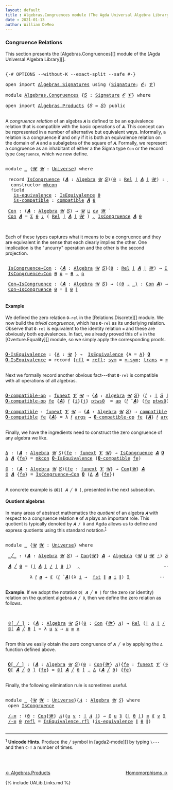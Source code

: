 ```yaml
---
layout: default
title : Algebras.Congruences module (The Agda Universal Algebra Library)
date : 2021-01-13
author: William DeMeo
---
```


### <a id="congruence-relations">Congruence Relations</a>
This section presents the [Algebras.Congruences][] module of the [Agda Universal Algebra Library][].

<pre class="Agda">

<a id="313" class="Symbol">{-#</a> <a id="317" class="Keyword">OPTIONS</a> <a id="325" class="Pragma">--without-K</a> <a id="337" class="Pragma">--exact-split</a> <a id="351" class="Pragma">--safe</a> <a id="358" class="Symbol">#-}</a>

<a id="363" class="Keyword">open</a> <a id="368" class="Keyword">import</a> <a id="375" href="Algebras.Signatures.html" class="Module">Algebras.Signatures</a> <a id="395" class="Keyword">using</a> <a id="401" class="Symbol">(</a><a id="402" href="Algebras.Signatures.html#622" class="Function">Signature</a><a id="411" class="Symbol">;</a> <a id="413" href="Overture.Preliminaries.html#8157" class="Generalizable">𝓞</a><a id="414" class="Symbol">;</a> <a id="416" href="Universes.html#262" class="Generalizable">𝓥</a><a id="417" class="Symbol">)</a>

<a id="420" class="Keyword">module</a> <a id="427" href="Algebras.Congruences.html" class="Module">Algebras.Congruences</a> <a id="448" class="Symbol">{</a><a id="449" href="Algebras.Congruences.html#449" class="Bound">𝑆</a> <a id="451" class="Symbol">:</a> <a id="453" href="Algebras.Signatures.html#622" class="Function">Signature</a> <a id="463" href="Overture.Preliminaries.html#8157" class="Generalizable">𝓞</a> <a id="465" href="Universes.html#262" class="Generalizable">𝓥</a><a id="466" class="Symbol">}</a> <a id="468" class="Keyword">where</a>

<a id="475" class="Keyword">open</a> <a id="480" class="Keyword">import</a> <a id="487" href="Algebras.Products.html" class="Module">Algebras.Products</a> <a id="505" class="Symbol">{</a><a id="506" class="Argument">𝑆</a> <a id="508" class="Symbol">=</a> <a id="510" href="Algebras.Congruences.html#449" class="Bound">𝑆</a><a id="511" class="Symbol">}</a> <a id="513" class="Keyword">public</a>

</pre>

A *congruence relation* of an algebra `𝑨` is defined to be an equivalence relation that is compatible with the basic operations of `𝑨`.  This concept can be represented in a number of alternative but equivalent ways.  Informally, a relation is a congruence if and only if it is both an equivalence relation on the domain of `𝑨` and a subalgebra of the square of `𝑨`.  Formally, we represent a congruence as an inhabitant of either a the Sigma type `Con` or the record type `Congruence`, which we now define.

<pre class="Agda">

<a id="1056" class="Keyword">module</a> <a id="1063" href="Algebras.Congruences.html#1063" class="Module">_</a> <a id="1065" class="Symbol">{</a><a id="1066" href="Algebras.Congruences.html#1066" class="Bound">𝓦</a> <a id="1068" href="Algebras.Congruences.html#1068" class="Bound">𝓤</a> <a id="1070" class="Symbol">:</a> <a id="1072" href="Universes.html#205" class="Function">Universe</a><a id="1080" class="Symbol">}</a> <a id="1082" class="Keyword">where</a>

 <a id="1090" class="Keyword">record</a> <a id="1097" href="Algebras.Congruences.html#1097" class="Record">IsCongruence</a> <a id="1110" class="Symbol">(</a><a id="1111" href="Algebras.Congruences.html#1111" class="Bound">𝑨</a> <a id="1113" class="Symbol">:</a> <a id="1115" href="Algebras.Algebras.html#844" class="Function">Algebra</a> <a id="1123" href="Algebras.Congruences.html#1068" class="Bound">𝓤</a> <a id="1125" href="Algebras.Congruences.html#449" class="Bound">𝑆</a><a id="1126" class="Symbol">)(</a><a id="1128" href="Algebras.Congruences.html#1128" class="Bound">θ</a> <a id="1130" class="Symbol">:</a> <a id="1132" href="Relations.Discrete.html#6780" class="Function">Rel</a> <a id="1136" href="Overture.Preliminaries.html#13832" class="Function Operator">∣</a> <a id="1138" href="Algebras.Congruences.html#1111" class="Bound">𝑨</a> <a id="1140" href="Overture.Preliminaries.html#13832" class="Function Operator">∣</a> <a id="1142" href="Algebras.Congruences.html#1066" class="Bound">𝓦</a><a id="1143" class="Symbol">)</a> <a id="1145" class="Symbol">:</a> <a id="1147" href="Algebras.Products.html#2231" class="Function">ov</a> <a id="1150" href="Algebras.Congruences.html#1066" class="Bound">𝓦</a> <a id="1152" href="Agda.Primitive.html#636" class="Function Operator">⊔</a> <a id="1154" href="Algebras.Congruences.html#1068" class="Bound">𝓤</a> <a id="1156" href="Universes.html#403" class="Function Operator">̇</a>  <a id="1159" class="Keyword">where</a>
  <a id="1167" class="Keyword">constructor</a> <a id="1179" href="Algebras.Congruences.html#1179" class="InductiveConstructor">mkcon</a>
  <a id="1187" class="Keyword">field</a>
   <a id="1196" href="Algebras.Congruences.html#1196" class="Field">is-equivalence</a> <a id="1211" class="Symbol">:</a> <a id="1213" href="Relations.Quotients.html#2442" class="Record">IsEquivalence</a> <a id="1227" href="Algebras.Congruences.html#1128" class="Bound">θ</a>
   <a id="1232" href="Algebras.Congruences.html#1232" class="Field">is-compatible</a> <a id="1246" class="Symbol">:</a> <a id="1248" href="Algebras.Algebras.html#5885" class="Function">compatible</a> <a id="1259" href="Algebras.Congruences.html#1111" class="Bound">𝑨</a> <a id="1261" href="Algebras.Congruences.html#1128" class="Bound">θ</a>

 <a id="1265" href="Algebras.Congruences.html#1265" class="Function">Con</a> <a id="1269" class="Symbol">:</a> <a id="1271" class="Symbol">(</a><a id="1272" href="Algebras.Congruences.html#1272" class="Bound">𝑨</a> <a id="1274" class="Symbol">:</a> <a id="1276" href="Algebras.Algebras.html#844" class="Function">Algebra</a> <a id="1284" href="Algebras.Congruences.html#1068" class="Bound">𝓤</a> <a id="1286" href="Algebras.Congruences.html#449" class="Bound">𝑆</a><a id="1287" class="Symbol">)</a> <a id="1289" class="Symbol">→</a> <a id="1291" href="Algebras.Congruences.html#1068" class="Bound">𝓤</a> <a id="1293" href="Agda.Primitive.html#636" class="Function Operator">⊔</a> <a id="1295" href="Algebras.Products.html#2231" class="Function">ov</a> <a id="1298" href="Algebras.Congruences.html#1066" class="Bound">𝓦</a> <a id="1300" href="Universes.html#403" class="Function Operator">̇</a>
 <a id="1303" href="Algebras.Congruences.html#1265" class="Function">Con</a> <a id="1307" href="Algebras.Congruences.html#1307" class="Bound">𝑨</a> <a id="1309" class="Symbol">=</a> <a id="1311" href="MGS-MLTT.html#3074" class="Function">Σ</a> <a id="1313" href="Algebras.Congruences.html#1313" class="Bound">θ</a> <a id="1315" href="MGS-MLTT.html#3074" class="Function">꞉</a> <a id="1317" class="Symbol">(</a> <a id="1319" href="Relations.Discrete.html#6780" class="Function">Rel</a> <a id="1323" href="Overture.Preliminaries.html#13832" class="Function Operator">∣</a> <a id="1325" href="Algebras.Congruences.html#1307" class="Bound">𝑨</a> <a id="1327" href="Overture.Preliminaries.html#13832" class="Function Operator">∣</a> <a id="1329" href="Algebras.Congruences.html#1066" class="Bound">𝓦</a> <a id="1331" class="Symbol">)</a> <a id="1333" href="MGS-MLTT.html#3074" class="Function">,</a> <a id="1335" href="Algebras.Congruences.html#1097" class="Record">IsCongruence</a> <a id="1348" href="Algebras.Congruences.html#1307" class="Bound">𝑨</a> <a id="1350" href="Algebras.Congruences.html#1313" class="Bound">θ</a>


</pre>

Each of these types captures what it means to be a congruence and they are equivalent in the sense that each clearly implies the other. One implication is the "uncurry" operation and the other is the second projection.

<pre class="Agda">

 <a id="1601" href="Algebras.Congruences.html#1601" class="Function">IsCongruence→Con</a> <a id="1618" class="Symbol">:</a> <a id="1620" class="Symbol">{</a><a id="1621" href="Algebras.Congruences.html#1621" class="Bound">𝑨</a> <a id="1623" class="Symbol">:</a> <a id="1625" href="Algebras.Algebras.html#844" class="Function">Algebra</a> <a id="1633" href="Algebras.Congruences.html#1068" class="Bound">𝓤</a> <a id="1635" href="Algebras.Congruences.html#449" class="Bound">𝑆</a><a id="1636" class="Symbol">}(</a><a id="1638" href="Algebras.Congruences.html#1638" class="Bound">θ</a> <a id="1640" class="Symbol">:</a> <a id="1642" href="Relations.Discrete.html#6780" class="Function">Rel</a> <a id="1646" href="Overture.Preliminaries.html#13832" class="Function Operator">∣</a> <a id="1648" href="Algebras.Congruences.html#1621" class="Bound">𝑨</a> <a id="1650" href="Overture.Preliminaries.html#13832" class="Function Operator">∣</a> <a id="1652" href="Algebras.Congruences.html#1066" class="Bound">𝓦</a><a id="1653" class="Symbol">)</a> <a id="1655" class="Symbol">→</a> <a id="1657" href="Algebras.Congruences.html#1097" class="Record">IsCongruence</a> <a id="1670" href="Algebras.Congruences.html#1621" class="Bound">𝑨</a> <a id="1672" href="Algebras.Congruences.html#1638" class="Bound">θ</a> <a id="1674" class="Symbol">→</a> <a id="1676" href="Algebras.Congruences.html#1265" class="Function">Con</a> <a id="1680" href="Algebras.Congruences.html#1621" class="Bound">𝑨</a>
 <a id="1683" href="Algebras.Congruences.html#1601" class="Function">IsCongruence→Con</a> <a id="1700" href="Algebras.Congruences.html#1700" class="Bound">θ</a> <a id="1702" href="Algebras.Congruences.html#1702" class="Bound">p</a> <a id="1704" class="Symbol">=</a> <a id="1706" href="Algebras.Congruences.html#1700" class="Bound">θ</a> <a id="1708" href="MGS-MLTT.html#2929" class="InductiveConstructor Operator">,</a> <a id="1710" href="Algebras.Congruences.html#1702" class="Bound">p</a>

 <a id="1714" href="Algebras.Congruences.html#1714" class="Function">Con→IsCongruence</a> <a id="1731" class="Symbol">:</a> <a id="1733" class="Symbol">{</a><a id="1734" href="Algebras.Congruences.html#1734" class="Bound">𝑨</a> <a id="1736" class="Symbol">:</a> <a id="1738" href="Algebras.Algebras.html#844" class="Function">Algebra</a> <a id="1746" href="Algebras.Congruences.html#1068" class="Bound">𝓤</a> <a id="1748" href="Algebras.Congruences.html#449" class="Bound">𝑆</a><a id="1749" class="Symbol">}</a> <a id="1751" class="Symbol">→</a> <a id="1753" class="Symbol">(</a><a id="1754" href="Algebras.Congruences.html#1754" class="Bound">(θ</a> <a id="1757" href="Algebras.Congruences.html#1754" class="Bound">,</a> <a id="1759" href="Algebras.Congruences.html#1754" class="Bound">_)</a> <a id="1762" class="Symbol">:</a> <a id="1764" href="Algebras.Congruences.html#1265" class="Function">Con</a> <a id="1768" href="Algebras.Congruences.html#1734" class="Bound">𝑨</a><a id="1769" class="Symbol">)</a> <a id="1771" class="Symbol">→</a> <a id="1773" href="Algebras.Congruences.html#1097" class="Record">IsCongruence</a> <a id="1786" href="Algebras.Congruences.html#1734" class="Bound">𝑨</a> <a id="1788" href="Algebras.Congruences.html#1755" class="Bound">θ</a>
 <a id="1791" href="Algebras.Congruences.html#1714" class="Function">Con→IsCongruence</a> <a id="1808" href="Algebras.Congruences.html#1808" class="Bound">θ</a> <a id="1810" class="Symbol">=</a> <a id="1812" href="Overture.Preliminaries.html#13884" class="Function Operator">∥</a> <a id="1814" href="Algebras.Congruences.html#1808" class="Bound">θ</a> <a id="1816" href="Overture.Preliminaries.html#13884" class="Function Operator">∥</a>

</pre>

#### <a id="example">Example</a>
We defined the zero relation `𝟎-rel` in the [Relations.Discrete][] module.  We now build the *trivial congruence*, which has `𝟎-rel` as its underlying relation. Observe that `𝟎-rel` is equivalent to the identity relation `≡` and these are obviously both equivalences. In fact, we already proved this of `≡` in the [Overture.Equality][] module, so we simply apply the corresponding proofs.

<pre class="Agda">

<a id="𝟎-IsEquivalence"></a><a id="2268" href="Algebras.Congruences.html#2268" class="Function">𝟎-IsEquivalence</a> <a id="2284" class="Symbol">:</a> <a id="2286" class="Symbol">{</a><a id="2287" href="Algebras.Congruences.html#2287" class="Bound">A</a> <a id="2289" class="Symbol">:</a> <a id="2291" href="Universes.html#260" class="Generalizable">𝓤</a> <a id="2293" href="Universes.html#403" class="Function Operator">̇</a><a id="2294" class="Symbol">}</a> <a id="2296" class="Symbol">→</a>  <a id="2299" href="Relations.Quotients.html#2442" class="Record">IsEquivalence</a> <a id="2313" class="Symbol">{</a><a id="2314" class="Argument">A</a> <a id="2316" class="Symbol">=</a> <a id="2318" href="Algebras.Congruences.html#2287" class="Bound">A</a><a id="2319" class="Symbol">}</a> <a id="2321" href="Relations.Discrete.html#7840" class="Function">𝟎</a>
<a id="2323" href="Algebras.Congruences.html#2268" class="Function">𝟎-IsEquivalence</a> <a id="2339" class="Symbol">=</a> <a id="2341" class="Keyword">record</a> <a id="2348" class="Symbol">{</a><a id="2349" href="Relations.Quotients.html#2503" class="Field">rfl</a> <a id="2353" class="Symbol">=</a> <a id="2355" href="MGS-MLTT.html#4221" class="InductiveConstructor">refl</a><a id="2359" class="Symbol">;</a> <a id="2361" href="Relations.Quotients.html#2518" class="Field">sym</a> <a id="2365" class="Symbol">=</a> <a id="2367" href="Overture.Equality.html#2895" class="Function">≡-sym</a><a id="2372" class="Symbol">;</a> <a id="2374" href="Relations.Quotients.html#2533" class="Field">trans</a> <a id="2380" class="Symbol">=</a> <a id="2382" href="Overture.Equality.html#2957" class="Function">≡-trans</a><a id="2389" class="Symbol">}</a>

</pre>

Next we formally record another obvious fact---that `𝟎-rel` is compatible with all operations of all algebras.

<pre class="Agda">

<a id="𝟎-compatible-op"></a><a id="2530" href="Algebras.Congruences.html#2530" class="Function">𝟎-compatible-op</a> <a id="2546" class="Symbol">:</a> <a id="2548" href="MGS-FunExt-from-Univalence.html#393" class="Function">funext</a> <a id="2555" href="Algebras.Congruences.html#465" class="Bound">𝓥</a> <a id="2557" href="Universes.html#260" class="Generalizable">𝓤</a> <a id="2559" class="Symbol">→</a> <a id="2561" class="Symbol">{</a><a id="2562" href="Algebras.Congruences.html#2562" class="Bound">𝑨</a> <a id="2564" class="Symbol">:</a> <a id="2566" href="Algebras.Algebras.html#844" class="Function">Algebra</a> <a id="2574" href="Universes.html#260" class="Generalizable">𝓤</a> <a id="2576" href="Algebras.Congruences.html#449" class="Bound">𝑆</a><a id="2577" class="Symbol">}</a> <a id="2579" class="Symbol">(</a><a id="2580" href="Algebras.Congruences.html#2580" class="Bound">𝑓</a> <a id="2582" class="Symbol">:</a> <a id="2584" href="Overture.Preliminaries.html#13832" class="Function Operator">∣</a> <a id="2586" href="Algebras.Congruences.html#449" class="Bound">𝑆</a> <a id="2588" href="Overture.Preliminaries.html#13832" class="Function Operator">∣</a><a id="2589" class="Symbol">)</a> <a id="2591" class="Symbol">→</a> <a id="2593" class="Symbol">(</a><a id="2594" href="Algebras.Congruences.html#2580" class="Bound">𝑓</a> <a id="2596" href="Algebras.Algebras.html#3080" class="Function Operator">̂</a> <a id="2598" href="Algebras.Congruences.html#2562" class="Bound">𝑨</a><a id="2599" class="Symbol">)</a> <a id="2601" href="Relations.Discrete.html#10753" class="Function Operator">|:</a> <a id="2604" href="Relations.Discrete.html#7840" class="Function">𝟎</a>
<a id="2606" href="Algebras.Congruences.html#2530" class="Function">𝟎-compatible-op</a> <a id="2622" href="Algebras.Congruences.html#2622" class="Bound">fe</a> <a id="2625" class="Symbol">{</a><a id="2626" href="Algebras.Congruences.html#2626" class="Bound">𝑨</a><a id="2627" class="Symbol">}</a> <a id="2629" href="Algebras.Congruences.html#2629" class="Bound">𝑓</a> <a id="2631" class="Symbol">{</a><a id="2632" href="Algebras.Congruences.html#2632" class="Bound">i</a><a id="2633" class="Symbol">}{</a><a id="2635" href="Algebras.Congruences.html#2635" class="Bound">j</a><a id="2636" class="Symbol">}</a> <a id="2638" href="Algebras.Congruences.html#2638" class="Bound">ptws0</a>  <a id="2645" class="Symbol">=</a> <a id="2647" href="MGS-MLTT.html#6613" class="Function">ap</a> <a id="2650" class="Symbol">(</a><a id="2651" href="Algebras.Congruences.html#2629" class="Bound">𝑓</a> <a id="2653" href="Algebras.Algebras.html#3080" class="Function Operator">̂</a> <a id="2655" href="Algebras.Congruences.html#2626" class="Bound">𝑨</a><a id="2656" class="Symbol">)</a> <a id="2658" class="Symbol">(</a><a id="2659" href="Algebras.Congruences.html#2622" class="Bound">fe</a> <a id="2662" href="Algebras.Congruences.html#2638" class="Bound">ptws0</a><a id="2667" class="Symbol">)</a>

<a id="𝟎-compatible"></a><a id="2670" href="Algebras.Congruences.html#2670" class="Function">𝟎-compatible</a> <a id="2683" class="Symbol">:</a> <a id="2685" href="MGS-FunExt-from-Univalence.html#393" class="Function">funext</a> <a id="2692" href="Algebras.Congruences.html#465" class="Bound">𝓥</a> <a id="2694" href="Universes.html#260" class="Generalizable">𝓤</a> <a id="2696" class="Symbol">→</a> <a id="2698" class="Symbol">{</a><a id="2699" href="Algebras.Congruences.html#2699" class="Bound">𝑨</a> <a id="2701" class="Symbol">:</a> <a id="2703" href="Algebras.Algebras.html#844" class="Function">Algebra</a> <a id="2711" href="Universes.html#260" class="Generalizable">𝓤</a> <a id="2713" href="Algebras.Congruences.html#449" class="Bound">𝑆</a><a id="2714" class="Symbol">}</a> <a id="2716" class="Symbol">→</a> <a id="2718" href="Algebras.Algebras.html#5885" class="Function">compatible</a> <a id="2729" href="Algebras.Congruences.html#2699" class="Bound">𝑨</a> <a id="2731" href="Relations.Discrete.html#7840" class="Function">𝟎</a>
<a id="2733" href="Algebras.Congruences.html#2670" class="Function">𝟎-compatible</a> <a id="2746" href="Algebras.Congruences.html#2746" class="Bound">fe</a> <a id="2749" class="Symbol">{</a><a id="2750" href="Algebras.Congruences.html#2750" class="Bound">𝑨</a><a id="2751" class="Symbol">}</a> <a id="2753" class="Symbol">=</a> <a id="2755" class="Symbol">λ</a> <a id="2757" href="Algebras.Congruences.html#2757" class="Bound">𝑓</a> <a id="2759" href="Algebras.Congruences.html#2759" class="Bound">args</a> <a id="2764" class="Symbol">→</a> <a id="2766" href="Algebras.Congruences.html#2530" class="Function">𝟎-compatible-op</a> <a id="2782" href="Algebras.Congruences.html#2746" class="Bound">fe</a> <a id="2785" class="Symbol">{</a><a id="2786" href="Algebras.Congruences.html#2750" class="Bound">𝑨</a><a id="2787" class="Symbol">}</a> <a id="2789" href="Algebras.Congruences.html#2757" class="Bound">𝑓</a> <a id="2791" href="Algebras.Congruences.html#2759" class="Bound">args</a>

</pre>

Finally, we have the ingredients need to construct the zero congruence of any algebra we like.

<pre class="Agda">

<a id="Δ"></a><a id="2919" href="Algebras.Congruences.html#2919" class="Function">Δ</a> <a id="2921" class="Symbol">:</a> <a id="2923" class="Symbol">(</a><a id="2924" href="Algebras.Congruences.html#2924" class="Bound">𝑨</a> <a id="2926" class="Symbol">:</a> <a id="2928" href="Algebras.Algebras.html#844" class="Function">Algebra</a> <a id="2936" href="Universes.html#260" class="Generalizable">𝓤</a> <a id="2938" href="Algebras.Congruences.html#449" class="Bound">𝑆</a><a id="2939" class="Symbol">){</a><a id="2941" href="Algebras.Congruences.html#2941" class="Bound">fe</a> <a id="2944" class="Symbol">:</a> <a id="2946" href="MGS-FunExt-from-Univalence.html#393" class="Function">funext</a> <a id="2953" href="Algebras.Congruences.html#465" class="Bound">𝓥</a> <a id="2955" href="Universes.html#260" class="Generalizable">𝓤</a><a id="2956" class="Symbol">}</a> <a id="2958" class="Symbol">→</a> <a id="2960" href="Algebras.Congruences.html#1097" class="Record">IsCongruence</a> <a id="2973" href="Algebras.Congruences.html#2924" class="Bound">𝑨</a> <a id="2975" href="Relations.Discrete.html#7840" class="Function">𝟎</a>
<a id="2977" href="Algebras.Congruences.html#2919" class="Function">Δ</a> <a id="2979" href="Algebras.Congruences.html#2979" class="Bound">𝑨</a> <a id="2981" class="Symbol">{</a><a id="2982" href="Algebras.Congruences.html#2982" class="Bound">fe</a><a id="2984" class="Symbol">}</a> <a id="2986" class="Symbol">=</a> <a id="2988" href="Algebras.Congruences.html#1179" class="InductiveConstructor">mkcon</a> <a id="2994" href="Algebras.Congruences.html#2268" class="Function">𝟎-IsEquivalence</a> <a id="3010" class="Symbol">(</a><a id="3011" href="Algebras.Congruences.html#2670" class="Function">𝟎-compatible</a> <a id="3024" href="Algebras.Congruences.html#2982" class="Bound">fe</a><a id="3026" class="Symbol">)</a>

<a id="𝟘"></a><a id="3029" href="Algebras.Congruences.html#3029" class="Function">𝟘</a> <a id="3031" class="Symbol">:</a> <a id="3033" class="Symbol">(</a><a id="3034" href="Algebras.Congruences.html#3034" class="Bound">𝑨</a> <a id="3036" class="Symbol">:</a> <a id="3038" href="Algebras.Algebras.html#844" class="Function">Algebra</a> <a id="3046" href="Universes.html#260" class="Generalizable">𝓤</a> <a id="3048" href="Algebras.Congruences.html#449" class="Bound">𝑆</a><a id="3049" class="Symbol">){</a><a id="3051" href="Algebras.Congruences.html#3051" class="Bound">fe</a> <a id="3054" class="Symbol">:</a> <a id="3056" href="MGS-FunExt-from-Univalence.html#393" class="Function">funext</a> <a id="3063" href="Algebras.Congruences.html#465" class="Bound">𝓥</a> <a id="3065" href="Universes.html#260" class="Generalizable">𝓤</a><a id="3066" class="Symbol">}</a> <a id="3068" class="Symbol">→</a> <a id="3070" href="Algebras.Congruences.html#1265" class="Function">Con</a><a id="3073" class="Symbol">{</a><a id="3074" href="Universes.html#260" class="Generalizable">𝓤</a><a id="3075" class="Symbol">}</a> <a id="3077" href="Algebras.Congruences.html#3034" class="Bound">𝑨</a>
<a id="3079" href="Algebras.Congruences.html#3029" class="Function">𝟘</a> <a id="3081" href="Algebras.Congruences.html#3081" class="Bound">𝑨</a> <a id="3083" class="Symbol">{</a><a id="3084" href="Algebras.Congruences.html#3084" class="Bound">fe</a><a id="3086" class="Symbol">}</a> <a id="3088" class="Symbol">=</a> <a id="3090" href="Algebras.Congruences.html#1601" class="Function">IsCongruence→Con</a> <a id="3107" href="Relations.Discrete.html#7840" class="Function">𝟎</a> <a id="3109" class="Symbol">(</a><a id="3110" href="Algebras.Congruences.html#2919" class="Function">Δ</a> <a id="3112" href="Algebras.Congruences.html#3081" class="Bound">𝑨</a> <a id="3114" class="Symbol">{</a><a id="3115" href="Algebras.Congruences.html#3084" class="Bound">fe</a><a id="3117" class="Symbol">})</a>

</pre>


A concrete example is `⟪𝟎⟫[ 𝑨 ╱ θ ]`, presented in the next subsection.

#### <a id="quotient-algebras">Quotient algebras</a>
In many areas of abstract mathematics the *quotient* of an algebra `𝑨` with respect to a congruence relation `θ` of `𝑨` plays an important role. This quotient is typically denoted by `𝑨 / θ` and Agda allows us to define and express quotients using this standard notation.<sup>[1](Algebras.Congruences.html#fn1)</sup>

<pre class="Agda">

<a id="3592" class="Keyword">module</a> <a id="3599" href="Algebras.Congruences.html#3599" class="Module">_</a> <a id="3601" class="Symbol">{</a><a id="3602" href="Algebras.Congruences.html#3602" class="Bound">𝓤</a> <a id="3604" href="Algebras.Congruences.html#3604" class="Bound">𝓦</a> <a id="3606" class="Symbol">:</a> <a id="3608" href="Universes.html#205" class="Function">Universe</a><a id="3616" class="Symbol">}</a> <a id="3618" class="Keyword">where</a>

 <a id="3626" href="Algebras.Congruences.html#3626" class="Function Operator">_╱_</a> <a id="3630" class="Symbol">:</a> <a id="3632" class="Symbol">(</a><a id="3633" href="Algebras.Congruences.html#3633" class="Bound">𝑨</a> <a id="3635" class="Symbol">:</a> <a id="3637" href="Algebras.Algebras.html#844" class="Function">Algebra</a> <a id="3645" href="Algebras.Congruences.html#3602" class="Bound">𝓤</a> <a id="3647" href="Algebras.Congruences.html#449" class="Bound">𝑆</a><a id="3648" class="Symbol">)</a> <a id="3650" class="Symbol">→</a> <a id="3652" href="Algebras.Congruences.html#1265" class="Function">Con</a><a id="3655" class="Symbol">{</a><a id="3656" href="Algebras.Congruences.html#3604" class="Bound">𝓦</a><a id="3657" class="Symbol">}</a> <a id="3659" href="Algebras.Congruences.html#3633" class="Bound">𝑨</a> <a id="3661" class="Symbol">→</a> <a id="3663" href="Algebras.Algebras.html#844" class="Function">Algebra</a> <a id="3671" class="Symbol">(</a><a id="3672" href="Algebras.Congruences.html#3602" class="Bound">𝓤</a> <a id="3674" href="Agda.Primitive.html#636" class="Function Operator">⊔</a> <a id="3676" href="Algebras.Congruences.html#3604" class="Bound">𝓦</a> <a id="3678" href="Universes.html#181" class="Function Operator">⁺</a><a id="3679" class="Symbol">)</a> <a id="3681" href="Algebras.Congruences.html#449" class="Bound">𝑆</a>

 <a id="3685" href="Algebras.Congruences.html#3685" class="Bound">𝑨</a> <a id="3687" href="Algebras.Congruences.html#3626" class="Function Operator">╱</a> <a id="3689" href="Algebras.Congruences.html#3689" class="Bound">θ</a> <a id="3691" class="Symbol">=</a> <a id="3693" class="Symbol">(</a><a id="3694" href="Overture.Preliminaries.html#13832" class="Function Operator">∣</a> <a id="3696" href="Algebras.Congruences.html#3685" class="Bound">𝑨</a> <a id="3698" href="Overture.Preliminaries.html#13832" class="Function Operator">∣</a> <a id="3700" href="Relations.Quotients.html#4486" class="Function Operator">/</a> <a id="3702" href="Overture.Preliminaries.html#13832" class="Function Operator">∣</a> <a id="3704" href="Algebras.Congruences.html#3689" class="Bound">θ</a> <a id="3706" href="Overture.Preliminaries.html#13832" class="Function Operator">∣</a><a id="3707" class="Symbol">)</a>  <a id="3710" href="MGS-MLTT.html#2929" class="InductiveConstructor Operator">,</a>                               <a id="3742" class="Comment">-- the domain of the quotient algebra</a>

         <a id="3790" class="Symbol">λ</a> <a id="3792" href="Algebras.Congruences.html#3792" class="Bound">𝑓</a> <a id="3794" href="Algebras.Congruences.html#3794" class="Bound">𝒂</a> <a id="3796" class="Symbol">→</a> <a id="3798" href="Relations.Quotients.html#4767" class="Function Operator">⟪</a> <a id="3800" class="Symbol">(</a><a id="3801" href="Algebras.Congruences.html#3792" class="Bound">𝑓</a> <a id="3803" href="Algebras.Algebras.html#3080" class="Function Operator">̂</a> <a id="3805" href="Algebras.Congruences.html#3685" class="Bound">𝑨</a><a id="3806" class="Symbol">)(λ</a> <a id="3810" href="Algebras.Congruences.html#3810" class="Bound">i</a> <a id="3812" class="Symbol">→</a>  <a id="3815" href="Overture.Preliminaries.html#13836" class="Function">fst</a> <a id="3819" href="Overture.Preliminaries.html#13884" class="Function Operator">∥</a> <a id="3821" href="Algebras.Congruences.html#3794" class="Bound">𝒂</a> <a id="3823" href="Algebras.Congruences.html#3810" class="Bound">i</a> <a id="3825" href="Overture.Preliminaries.html#13884" class="Function Operator">∥</a><a id="3826" class="Symbol">)</a> <a id="3828" href="Relations.Quotients.html#4767" class="Function Operator">⟫</a>           <a id="3840" class="Comment">-- the basic operations of the quotient algebra</a>

</pre>

**Example**. If we adopt the notation `𝟎[ 𝑨 ╱ θ ]` for the zero (or identity) relation on the quotient algebra `𝑨 ╱ θ`, then we define the zero relation as follows.

<pre class="Agda">


 <a id="4083" href="Algebras.Congruences.html#4083" class="Function Operator">𝟘[_╱_]</a> <a id="4090" class="Symbol">:</a> <a id="4092" class="Symbol">(</a><a id="4093" href="Algebras.Congruences.html#4093" class="Bound">𝑨</a> <a id="4095" class="Symbol">:</a> <a id="4097" href="Algebras.Algebras.html#844" class="Function">Algebra</a> <a id="4105" href="Algebras.Congruences.html#3602" class="Bound">𝓤</a> <a id="4107" href="Algebras.Congruences.html#449" class="Bound">𝑆</a><a id="4108" class="Symbol">)(</a><a id="4110" href="Algebras.Congruences.html#4110" class="Bound">θ</a> <a id="4112" class="Symbol">:</a> <a id="4114" href="Algebras.Congruences.html#1265" class="Function">Con</a> <a id="4118" class="Symbol">{</a><a id="4119" href="Algebras.Congruences.html#3604" class="Bound">𝓦</a><a id="4120" class="Symbol">}</a> <a id="4122" href="Algebras.Congruences.html#4093" class="Bound">𝑨</a><a id="4123" class="Symbol">)</a> <a id="4125" class="Symbol">→</a> <a id="4127" href="Relations.Discrete.html#6780" class="Function">Rel</a> <a id="4131" class="Symbol">(</a><a id="4132" href="Overture.Preliminaries.html#13832" class="Function Operator">∣</a> <a id="4134" href="Algebras.Congruences.html#4093" class="Bound">𝑨</a> <a id="4136" href="Overture.Preliminaries.html#13832" class="Function Operator">∣</a> <a id="4138" href="Relations.Quotients.html#4486" class="Function Operator">/</a> <a id="4140" href="Overture.Preliminaries.html#13832" class="Function Operator">∣</a> <a id="4142" href="Algebras.Congruences.html#4110" class="Bound">θ</a> <a id="4144" href="Overture.Preliminaries.html#13832" class="Function Operator">∣</a><a id="4145" class="Symbol">)(</a><a id="4147" href="Algebras.Congruences.html#3602" class="Bound">𝓤</a> <a id="4149" href="Agda.Primitive.html#636" class="Function Operator">⊔</a> <a id="4151" href="Algebras.Congruences.html#3604" class="Bound">𝓦</a> <a id="4153" href="Universes.html#181" class="Function Operator">⁺</a><a id="4154" class="Symbol">)</a>
 <a id="4157" href="Algebras.Congruences.html#4083" class="Function Operator">𝟘[</a> <a id="4160" href="Algebras.Congruences.html#4160" class="Bound">𝑨</a> <a id="4162" href="Algebras.Congruences.html#4083" class="Function Operator">╱</a> <a id="4164" href="Algebras.Congruences.html#4164" class="Bound">θ</a> <a id="4166" href="Algebras.Congruences.html#4083" class="Function Operator">]</a> <a id="4168" class="Symbol">=</a> <a id="4170" class="Symbol">λ</a> <a id="4172" href="Algebras.Congruences.html#4172" class="Bound">u</a> <a id="4174" href="Algebras.Congruences.html#4174" class="Bound">v</a> <a id="4176" class="Symbol">→</a> <a id="4178" href="Algebras.Congruences.html#4172" class="Bound">u</a> <a id="4180" href="MGS-MLTT.html#4207" class="Datatype Operator">≡</a> <a id="4182" href="Algebras.Congruences.html#4174" class="Bound">v</a>

</pre>

From this we easily obtain the zero congruence of `𝑨 ╱ θ` by applying the `Δ` function defined above.

<pre class="Agda">

 <a id="4315" href="Algebras.Congruences.html#4315" class="Function Operator">𝟎[_╱_]</a> <a id="4322" class="Symbol">:</a> <a id="4324" class="Symbol">(</a><a id="4325" href="Algebras.Congruences.html#4325" class="Bound">𝑨</a> <a id="4327" class="Symbol">:</a> <a id="4329" href="Algebras.Algebras.html#844" class="Function">Algebra</a> <a id="4337" href="Algebras.Congruences.html#3602" class="Bound">𝓤</a> <a id="4339" href="Algebras.Congruences.html#449" class="Bound">𝑆</a><a id="4340" class="Symbol">)(</a><a id="4342" href="Algebras.Congruences.html#4342" class="Bound">θ</a> <a id="4344" class="Symbol">:</a> <a id="4346" href="Algebras.Congruences.html#1265" class="Function">Con</a><a id="4349" class="Symbol">{</a><a id="4350" href="Algebras.Congruences.html#3604" class="Bound">𝓦</a><a id="4351" class="Symbol">}</a> <a id="4353" href="Algebras.Congruences.html#4325" class="Bound">𝑨</a><a id="4354" class="Symbol">){</a><a id="4356" href="Algebras.Congruences.html#4356" class="Bound">fe</a> <a id="4359" class="Symbol">:</a> <a id="4361" href="MGS-FunExt-from-Univalence.html#393" class="Function">funext</a> <a id="4368" href="Algebras.Congruences.html#465" class="Bound">𝓥</a> <a id="4370" class="Symbol">(</a><a id="4371" href="Algebras.Congruences.html#3602" class="Bound">𝓤</a> <a id="4373" href="Agda.Primitive.html#636" class="Function Operator">⊔</a> <a id="4375" href="Algebras.Congruences.html#3604" class="Bound">𝓦</a> <a id="4377" href="Universes.html#181" class="Function Operator">⁺</a><a id="4378" class="Symbol">)}</a> <a id="4381" class="Symbol">→</a> <a id="4383" href="Algebras.Congruences.html#1265" class="Function">Con</a> <a id="4387" class="Symbol">(</a><a id="4388" href="Algebras.Congruences.html#4325" class="Bound">𝑨</a> <a id="4390" href="Algebras.Congruences.html#3626" class="Function Operator">╱</a> <a id="4392" href="Algebras.Congruences.html#4342" class="Bound">θ</a><a id="4393" class="Symbol">)</a>
 <a id="4396" href="Algebras.Congruences.html#4315" class="Function Operator">𝟎[</a> <a id="4399" href="Algebras.Congruences.html#4399" class="Bound">𝑨</a> <a id="4401" href="Algebras.Congruences.html#4315" class="Function Operator">╱</a> <a id="4403" href="Algebras.Congruences.html#4403" class="Bound">θ</a> <a id="4405" href="Algebras.Congruences.html#4315" class="Function Operator">]</a> <a id="4407" class="Symbol">{</a><a id="4408" href="Algebras.Congruences.html#4408" class="Bound">fe</a><a id="4410" class="Symbol">}</a> <a id="4412" class="Symbol">=</a> <a id="4414" href="Algebras.Congruences.html#4083" class="Function Operator">𝟘[</a> <a id="4417" href="Algebras.Congruences.html#4399" class="Bound">𝑨</a> <a id="4419" href="Algebras.Congruences.html#4083" class="Function Operator">╱</a> <a id="4421" href="Algebras.Congruences.html#4403" class="Bound">θ</a> <a id="4423" href="Algebras.Congruences.html#4083" class="Function Operator">]</a> <a id="4425" href="MGS-MLTT.html#2929" class="InductiveConstructor Operator">,</a> <a id="4427" href="Algebras.Congruences.html#2919" class="Function">Δ</a> <a id="4429" class="Symbol">(</a><a id="4430" href="Algebras.Congruences.html#4399" class="Bound">𝑨</a> <a id="4432" href="Algebras.Congruences.html#3626" class="Function Operator">╱</a> <a id="4434" href="Algebras.Congruences.html#4403" class="Bound">θ</a><a id="4435" class="Symbol">)</a> <a id="4437" class="Symbol">{</a><a id="4438" href="Algebras.Congruences.html#4408" class="Bound">fe</a><a id="4440" class="Symbol">}</a>

</pre>


Finally, the following elimination rule is sometimes useful.

<pre class="Agda">

<a id="4532" class="Keyword">module</a> <a id="4539" href="Algebras.Congruences.html#4539" class="Module">_</a> <a id="4541" class="Symbol">{</a><a id="4542" href="Algebras.Congruences.html#4542" class="Bound">𝓤</a> <a id="4544" href="Algebras.Congruences.html#4544" class="Bound">𝓦</a> <a id="4546" class="Symbol">:</a> <a id="4548" href="Universes.html#205" class="Function">Universe</a><a id="4556" class="Symbol">}{</a><a id="4558" href="Algebras.Congruences.html#4558" class="Bound">𝑨</a> <a id="4560" class="Symbol">:</a> <a id="4562" href="Algebras.Algebras.html#844" class="Function">Algebra</a> <a id="4570" href="Algebras.Congruences.html#4542" class="Bound">𝓤</a> <a id="4572" href="Algebras.Congruences.html#449" class="Bound">𝑆</a><a id="4573" class="Symbol">}</a> <a id="4575" class="Keyword">where</a>
 <a id="4582" class="Keyword">open</a> <a id="4587" href="Algebras.Congruences.html#1097" class="Module">IsCongruence</a>

 <a id="4602" href="Algebras.Congruences.html#4602" class="Function">/-≡</a> <a id="4606" class="Symbol">:</a> <a id="4608" class="Symbol">(</a><a id="4609" href="Algebras.Congruences.html#4609" class="Bound">θ</a> <a id="4611" class="Symbol">:</a> <a id="4613" href="Algebras.Congruences.html#1265" class="Function">Con</a><a id="4616" class="Symbol">{</a><a id="4617" href="Algebras.Congruences.html#4544" class="Bound">𝓦</a><a id="4618" class="Symbol">}</a> <a id="4620" href="Algebras.Congruences.html#4558" class="Bound">𝑨</a><a id="4621" class="Symbol">){</a><a id="4623" href="Algebras.Congruences.html#4623" class="Bound">u</a> <a id="4625" href="Algebras.Congruences.html#4625" class="Bound">v</a> <a id="4627" class="Symbol">:</a> <a id="4629" href="Overture.Preliminaries.html#13832" class="Function Operator">∣</a> <a id="4631" href="Algebras.Congruences.html#4558" class="Bound">𝑨</a> <a id="4633" href="Overture.Preliminaries.html#13832" class="Function Operator">∣</a><a id="4634" class="Symbol">}</a> <a id="4636" class="Symbol">→</a> <a id="4638" href="Relations.Quotients.html#4767" class="Function Operator">⟪</a> <a id="4640" href="Algebras.Congruences.html#4623" class="Bound">u</a> <a id="4642" href="Relations.Quotients.html#4767" class="Function Operator">⟫</a> <a id="4644" class="Symbol">{</a><a id="4645" href="Overture.Preliminaries.html#13832" class="Function Operator">∣</a> <a id="4647" href="Algebras.Congruences.html#4609" class="Bound">θ</a> <a id="4649" href="Overture.Preliminaries.html#13832" class="Function Operator">∣</a><a id="4650" class="Symbol">}</a> <a id="4652" href="MGS-MLTT.html#4207" class="Datatype Operator">≡</a> <a id="4654" href="Relations.Quotients.html#4767" class="Function Operator">⟪</a> <a id="4656" href="Algebras.Congruences.html#4625" class="Bound">v</a> <a id="4658" href="Relations.Quotients.html#4767" class="Function Operator">⟫</a> <a id="4660" class="Symbol">→</a> <a id="4662" href="Overture.Preliminaries.html#13832" class="Function Operator">∣</a> <a id="4664" href="Algebras.Congruences.html#4609" class="Bound">θ</a> <a id="4666" href="Overture.Preliminaries.html#13832" class="Function Operator">∣</a> <a id="4668" href="Algebras.Congruences.html#4623" class="Bound">u</a> <a id="4670" href="Algebras.Congruences.html#4625" class="Bound">v</a>
 <a id="4673" href="Algebras.Congruences.html#4602" class="Function">/-≡</a> <a id="4677" href="Algebras.Congruences.html#4677" class="Bound">θ</a> <a id="4679" href="MGS-MLTT.html#4221" class="InductiveConstructor">refl</a> <a id="4684" class="Symbol">=</a> <a id="4686" href="Relations.Quotients.html#2503" class="Field">IsEquivalence.rfl</a> <a id="4704" class="Symbol">(</a><a id="4705" href="Algebras.Congruences.html#1196" class="Field">is-equivalence</a> <a id="4720" href="Overture.Preliminaries.html#13884" class="Function Operator">∥</a> <a id="4722" href="Algebras.Congruences.html#4677" class="Bound">θ</a> <a id="4724" href="Overture.Preliminaries.html#13884" class="Function Operator">∥</a><a id="4725" class="Symbol">)</a>

</pre>

--------------------------------------

<sup>1</sup><span class="footnote" id="fn1"> **Unicode Hints**. Produce the `╱` symbol in [agda2-mode][] by typing `\---` and then `C-f` a number of times.</span>



<br>
<br>

[← Algebras.Products](Algebras.Products.html)
<span style="float:right;">[Homomorphisms →](Homomorphisms.html)</span>

{% include UALib.Links.md %}

